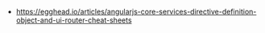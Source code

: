 


- https://egghead.io/articles/angularjs-core-services-directive-definition-object-and-ui-router-cheat-sheets